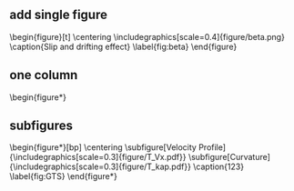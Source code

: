 ## add single figure
\begin{figure}[t]
    \centering
    \includegraphics[scale=0.4]{figure/beta.png}
    \caption{Slip and drifting effect}
    \label{fig:beta}
\end{figure}

## one column
\begin{figure*}

## subfigures
\begin{figure*}[bp]
    \centering
    \subfigure[Velocity Profile]{\includegraphics[scale=0.3]{figure/T_Vx.pdf}}
    \subfigure[Curvature]{\includegraphics[scale=0.3]{figure/T_kap.pdf}}
    \caption{123}
    \label{fig:GTS}
\end{figure*}
